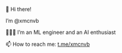 👋 Hi there!

I’m @xmcnvb

👨🏻‍💻 I’m an ML engineer and an AI enthusiast

📫 How to reach me: [t.me/xmcnvb](https://t.me/xmcnvb)

<!---
xmcnvb/xmcnvb is a ✨ special ✨ repository because its `README.md` (this file) appears on your GitHub profile.
You can click the Preview link to take a look at your changes.
--->
